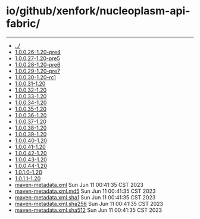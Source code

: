 # io/github/xenfork/nucleoplasm-api-fabric/

---
- [../](../index.md)
- [1.0.0.26-1.20-pre4](1.0.0.26-1.20-pre4/index.md)
- [1.0.0.27-1.20-pre5](1.0.0.27-1.20-pre5/index.md)
- [1.0.0.28-1.20-pre6](1.0.0.28-1.20-pre6/index.md)
- [1.0.0.29-1.20-pre7](1.0.0.29-1.20-pre7/index.md)
- [1.0.0.30-1.20-rc1](1.0.0.30-1.20-rc1/index.md)
- [1.0.0.31-1.20](1.0.0.31-1.20/index.md)
- [1.0.0.32-1.20](1.0.0.32-1.20/index.md)
- [1.0.0.33-1.20](1.0.0.33-1.20/index.md)
- [1.0.0.34-1.20](1.0.0.34-1.20/index.md)
- [1.0.0.35-1.20](1.0.0.35-1.20/index.md)
- [1.0.0.36-1.20](1.0.0.36-1.20/index.md)
- [1.0.0.37-1.20](1.0.0.37-1.20/index.md)
- [1.0.0.38-1.20](1.0.0.38-1.20/index.md)
- [1.0.0.39-1.20](1.0.0.39-1.20/index.md)
- [1.0.0.40-1.20](1.0.0.40-1.20/index.md)
- [1.0.0.41-1.20](1.0.0.41-1.20/index.md)
- [1.0.0.42-1.20](1.0.0.42-1.20/index.md)
- [1.0.0.43-1.20](1.0.0.43-1.20/index.md)
- [1.0.0.44-1.20](1.0.0.44-1.20/index.md)
- [1.0.1.0-1.20](1.0.1.0-1.20/index.md)
- [1.0.1.1-1.20](1.0.1.1-1.20/index.md)
- [maven-metadata.xml](maven-metadata.xml) Sun Jun 11 00:41:35 CST 2023
- [maven-metadata.xml.md5](maven-metadata.xml.md5) Sun Jun 11 00:41:35 CST 2023
- [maven-metadata.xml.sha1](maven-metadata.xml.sha1) Sun Jun 11 00:41:35 CST 2023
- [maven-metadata.xml.sha256](maven-metadata.xml.sha256) Sun Jun 11 00:41:35 CST 2023
- [maven-metadata.xml.sha512](maven-metadata.xml.sha512) Sun Jun 11 00:41:35 CST 2023
